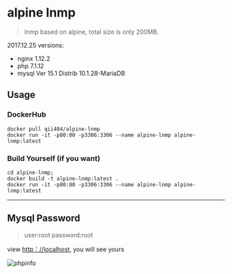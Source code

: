 # alpine lnmp

> lnmp based on alpine, total size is only 200MB.

2017.12.25 versions:

 - nginx 1.12.2
 - php 7.1.12
 - mysql Ver 15.1 Distrib 10.1.28-MariaDB

 ## Usage

 ### DockerHub

 ```
docker pull qii404/alpine-lnmp
docker run -it -p80:80 -p3306:3306 --name alpine-lnmp alpine-lnmp:latest
 ```

 ### Build Yourself (if you want)

 ```
cd alpine-lnmp;
docker build -t alpine-lnmp:latest .
docker run -it -p80:80 -p3306:3306 --name alpine-lnmp alpine-lnmp:latest
 ```

 -------

## Mysql Password

> user:root  password:root


view
 [http：//localhost](http：//localhost), you will see yours

 ![phpinfo](https://ws1.sinaimg.cn/large/71405cably1fmt3fod4nuj20oe0i2djf.jpg)
